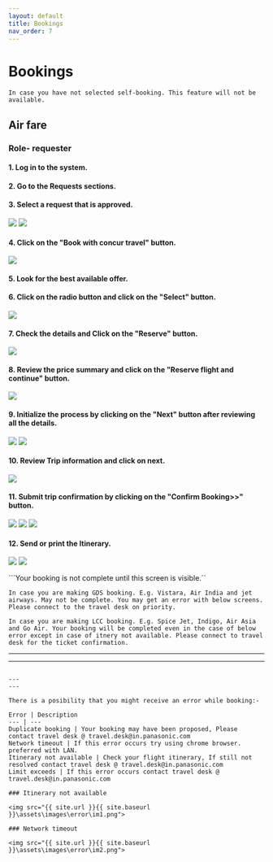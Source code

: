 ```yaml
---
layout: default
title: Bookings
nav_order: 7
---
```

# Bookings

```
In case you have not selected self-booking. This feature will not be available.
```

## Air fare

### Role- requester

#### 1. Log in to the system.

#### 2. Go to the Requests sections.

#### 3. Select a request that is approved.

<img src="{{ site.url }}{{ site.baseurl }}\assets\images\bookings\bo1.png">

<img src="{{ site.url }}{{ site.baseurl }}\assets\images\bookings\bo16.png">

#### 4. Click on the "Book with concur travel" button.

<img src="{{ site.url }}{{ site.baseurl }}\assets\images\bookings\bo2.png">

#### 5. Look for the best available offer.

#### 6. Click on the radio button and click on the "Select" button.

<img src="{{ site.url }}{{ site.baseurl }}\assets\images\bookings\bo3.png">

#### 7.  Check the details and Click on the "Reserve" button.

<img src="{{ site.url }}{{ site.baseurl }}\assets\images\bookings\bo4.png">

#### 8. Review the price summary and click on the "Reserve flight and continue" button.

<img src="{{ site.url }}{{ site.baseurl }}\assets\images\bookings\bo5.png">

#### 9. Initialize the process by clicking on the "Next" button after reviewing all the details.

<img src="{{ site.url }}{{ site.baseurl }}\assets\images\bookings\bo6.png">

<img src="{{ site.url }}{{ site.baseurl }}\assets\images\bookings\bo7.png">

#### 10. Review Trip information and click on next.

<img src="{{ site.url }}{{ site.baseurl }}\assets\images\bookings\bo8.png">

#### 11. Submit trip confirmation by clicking on the "Confirm Booking>>" button.

<img src="{{ site.url }}{{ site.baseurl }}\assets\images\bookings\bo10.png">

<img src="{{ site.url }}{{ site.baseurl }}\assets\images\bookings\bo12.png">

<img src="{{ site.url }}{{ site.baseurl }}\assets\images\bookings\bo13.png">

#### 12. Send or print the Itinerary.

<img src="{{ site.url }}{{ site.baseurl }}\assets\images\bookings\bo15.png">


<img src="{{ site.url }}{{ site.baseurl }}\assets\images\bookings\bo17.png">

```Your booking is not complete until this screen is visible.``

```In case you are making GDS booking. E.g. Vistara, Air India and jet airways. May not be complete. You may get an error with below screens. Please connect to the travel desk on priority.```

```In case you are making LCC booking. E.g. Spice Jet, Indigo, Air Asia and Go Air. Your booking will be completed even in the case of below error except in case of itnery not available. Please connect to travel desk for the ticket confirmation.```

---
---

```When you have selected Air fare and Hotel in the request in self booking request. You can still skip the hotel booking from concur by clicking on skip button.

---
---

There is a posibility that you might receive an error while booking:-

Error | Description
--- | ---
Duplicate booking | Your booking may have been proposed, Please contact travel desk @ travel.desk@in.panasonic.com
Network timeout | If this error occurs try using chrome browser. preferred with LAN.
Itinerary not available | Check your flight itinerary, If still not resolved contact travel desk @ travel.desk@in.panasonic.com 
Limit exceeds | If this error occurs contact travel desk @ travel.desk@in.panasonic.com  

### Itinerary not available

<img src="{{ site.url }}{{ site.baseurl }}\assets\images\error\im1.png">

### Network timeout

<img src="{{ site.url }}{{ site.baseurl }}\assets\images\error\im2.png">
